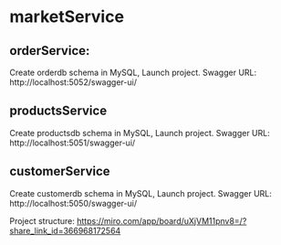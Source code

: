 # marketService

## orderService:
Create orderdb schema in MySQL, Launch project.
Swagger URL: http://localhost:5052/swagger-ui/

## productsService
Create productsdb schema in MySQL, Launch project.
Swagger URL: http://localhost:5051/swagger-ui/

## customerService
Create customerdb schema in MySQL, Launch project.
Swagger URL: http://localhost:5050/swagger-ui/

Project structure: https://miro.com/app/board/uXjVM11pnv8=/?share_link_id=366968172564
